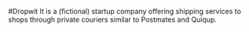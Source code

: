 #Dropwit
It is a (fictional) startup company offering shipping services to shops through private couriers similar to Postmates and Quiqup.